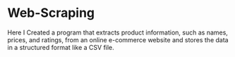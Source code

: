 # Web-Scraping
Here I Created a program that extracts product information, such as names, prices, and ratings, from an online e-commerce website and stores the data in a structured format like a CSV file.
